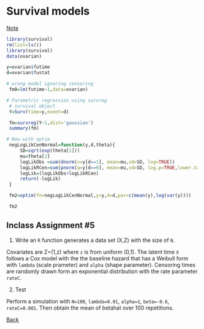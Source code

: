 # Survival models
[Note](https://app.box.com/s/kykg6pmjb757lhiuq3knawcakmsz4umc)

```r
library(survival)
rm(list=ls())
library(survival)
data(ovarian)

y=ovarian$futime
d=ovarian$fustat

# wrong model ignoring censoring
 fm0=lm(futime~1,data=ovarian)

# Parametric regression using survreg
 # survival object
 Y=Surv(time=y,event=d)

 fm=survreg(Y~1,dist='gaussian')
 summary(fm)

# Now with optim
 negLogLikCenNormal=function(y,d,theta){
     SD=sqrt(exp(theta[1]))
     mu=theta[2]
     logLikObs =sum(dnorm(x=y[d==1], mean=mu,sd=SD, log=TRUE))
     logLikRCen=sum(pnorm(q=y[d==0], mean=mu,sd=SD, log.p=TRUE,lower.tail=F))
     logLik=(logLikObs+logLikRCen)
     return(-logLik)
 }

 fm2=optim(fn=negLogLikCenNormal,y=y,d=d,par=c(mean(y),log(var(y))))

 fm2
```

## Inclass Assignment #5

1. Write an `R` function generates a data set (X,Z) with the size of `N`.

Covariates are Z=(1,z) where `z` is from uniform (0,1).
The latent time `X` follows a Cox model with the the baseline hazard that has a Weibull form with `lambda` (scale prameter) and `alpha` (shape parameter).
Censoring times are randomly drawn form an exponential distribution with the rate parameter `rateC`.

2. Test

Perform a simulation with `N=100`, `lambda=0.01`, `alpha=1`, `beta=-0.6`, `rateC=0.001`.
Then obtain the mean of betahat over 100 repetitions.


[Back](https://github.com/younghhk/STAT_COMP/)
